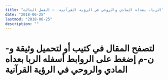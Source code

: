 ```yaml
---
title: "الربا، بعداه المادي والروحي في الرؤية القرآنية  – الفصل الثالث"
date: "2018-06-25"
lastmod: "2018-06-25"
description: ""
---
```

# **لتصفح المقال في كتيب أو لتحميل وثيقة و-ن-م إضغط على الروابط أسفله** **الربا بعداه المادي والروحي في الرؤية القرآنية**

###